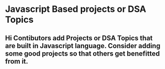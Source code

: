 # Javascript Based projects or DSA Topics


## Hi Contibutors add Projects or DSA Topics that are built in Javascript language. Consider adding some good projects so that others get benefitted from it.
